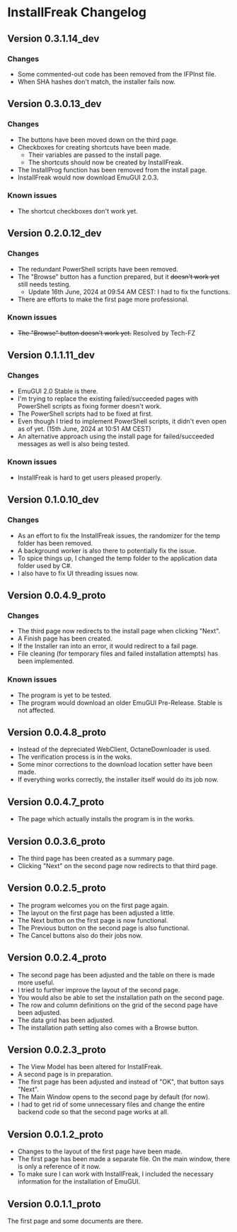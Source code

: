 # InstallFreak Changelog

## Version 0.3.1.14_dev

### Changes

- Some commented-out code has been removed from the IFPInst file.
- When SHA hashes don't match, the installer fails now.

## Version 0.3.0.13_dev

### Changes

- The buttons have been moved down on the third page.
- Checkboxes for creating shortcuts have been made.
    - Their variables are passed to the install page.
    - The shortcuts should now be created by InstallFreak.
- The InstallProg function has been removed from the install page.
- InstallFreak would now download EmuGUI 2.0.3.

### Known issues

- The shortcut checkboxes don't work yet.

## Version 0.2.0.12_dev

### Changes

- The redundant PowerShell scripts have been removed.
- The "Browse" button has a function prepared, but it ~~doesn't work yet~~ still needs testing.
    - Update 16th June, 2024 at 09:54 AM CEST: I had to fix the functions.
- There are efforts to make the first page more professional.

### Known issues

- ~~The "Browse" button doesn't work yet.~~ Resolved by Tech-FZ

## Version 0.1.1.11_dev

### Changes

- EmuGUI 2.0 Stable is there.
- I'm trying to replace the existing failed/succeeded pages with PowerShell scripts as fixing former doesn't work.
- The PowerShell scripts had to be fixed at first.
- Even though I tried to implement PowerShell scripts, it didn't even open as of yet. (15th June, 2024 at 10:51 AM CEST)
- An alternative approach using the install page for failed/succeeded messages as well is also being tested.

### Known issues

- InstallFreak is hard to get users pleased properly.

## Version 0.1.0.10_dev

### Changes

- As an effort to fix the InstallFreak issues, the randomizer for the temp folder has been removed.
- A background worker is also there to potentially fix the issue.
- To spice things up, I changed the temp folder to the application data folder used by C#.
- I also have to fix UI threading issues now.

## Version 0.0.4.9_proto

### Changes

- The third page now redirects to the install page when clicking "Next".
- A Finish page has been created.
- If the Installer ran into an error, it would redirect to a fail page.
- File cleaning (for temporary files and failed installation attempts) has been implemented.

### Known issues

- The program is yet to be tested.
- The program would download an older EmuGUI Pre-Release. Stable is not affected.

## Version 0.0.4.8_proto

- Instead of the depreciated WebClient, OctaneDownloader is used.
- The verification process is in the woks.
- Some minor corrections to the download location setter have been made.
- If everything works correctly, the installer itself would do its job now.

## Version 0.0.4.7_proto

- The page which actually installs the program is in the works.

## Version 0.0.3.6_proto

- The third page has been created as a summary page.
- Clicking "Next" on the second page now redirects to that third page.

## Version 0.0.2.5_proto

- The program welcomes you on the first page again.
- The layout on the first page has been adjusted a little.
- The Next button on the first page is now functional.
- The Previous button on the second page is also functional.
- The Cancel buttons also do their jobs now.

## Version 0.0.2.4_proto

- The second page has been adjusted and the table on there is made more useful.
- I tried to further improve the layout of the second page.
- You would also be able to set the installation path on the second page.
- The row and column definitions on the grid of the second page have been adjusted.
- The data grid has been adjusted.
- The installation path setting also comes with a Browse button.

## Version 0.0.2.3_proto

- The View Model has been altered for InstallFreak.
- A second page is in preparation.
- The first page has been adjusted and instead of "OK", that button says "Next".
- The Main Window opens to the second page by default (for now).
- I had to get rid of some unnecessary files and change the entire backend code so that the second page works at all.

## Version 0.0.1.2_proto

- Changes to the layout of the first page have been made.
- The first page has been made a separate file. On the main window, there is only a reference of it now.
- To make sure I can work with InstallFreak, I included the necessary information for the installation of EmuGUI.

## Version 0.0.1.1_proto

The first page and some documents are there.